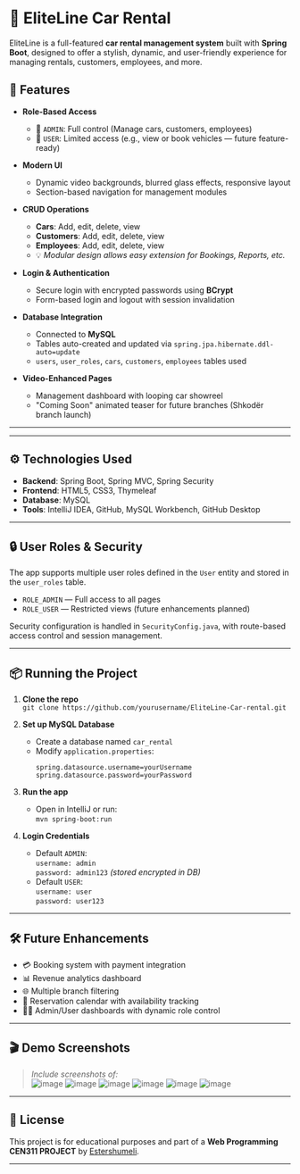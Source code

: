 # 🚗 EliteLine Car Rental

EliteLine is a full-featured **car rental management system** built with **Spring Boot**, designed to offer a stylish, dynamic, and user-friendly experience for managing rentals, customers, employees, and more.

## 📌 Features

- **Role-Based Access**
  - 👤 `ADMIN`: Full control (Manage cars, customers, employees)
  - 👥 `USER`: Limited access (e.g., view or book vehicles — future feature-ready)
  
- **Modern UI**
  - Dynamic video backgrounds, blurred glass effects, responsive layout
  - Section-based navigation for management modules
  
- **CRUD Operations**
  - **Cars**: Add, edit, delete, view
  - **Customers**: Add, edit, delete, view
  - **Employees**: Add, edit, delete, view
  - 💡 *Modular design allows easy extension for Bookings, Reports, etc.*

- **Login & Authentication**
  - Secure login with encrypted passwords using **BCrypt**
  - Form-based login and logout with session invalidation
  
- **Database Integration**
  - Connected to **MySQL**
  - Tables auto-created and updated via `spring.jpa.hibernate.ddl-auto=update`
  - `users`, `user_roles`, `cars`, `customers`, `employees` tables used

- **Video-Enhanced Pages**
  - Management dashboard with looping car showreel
  - "Coming Soon" animated teaser for future branches (Shkodër branch launch)

---

---

## ⚙️ Technologies Used

- **Backend**: Spring Boot, Spring MVC, Spring Security
- **Frontend**: HTML5, CSS3, Thymeleaf
- **Database**: MySQL
- **Tools**: IntelliJ IDEA, GitHub, MySQL Workbench, GitHub Desktop

---

## 🔒 User Roles & Security

The app supports multiple user roles defined in the `User` entity and stored in the `user_roles` table.

- `ROLE_ADMIN` — Full access to all pages
- `ROLE_USER` — Restricted views (future enhancements planned)

Security configuration is handled in `SecurityConfig.java`, with route-based access control and session management.

---

## 📦 Running the Project

1. **Clone the repo**  
   `git clone https://github.com/yourusername/EliteLine-Car-rental.git`

2. **Set up MySQL Database**
   - Create a database named `car_rental`
   - Modify `application.properties`:
     ```properties
     spring.datasource.username=yourUsername
     spring.datasource.password=yourPassword
     ```

3. **Run the app**
   - Open in IntelliJ or run:  
     `mvn spring-boot:run`

4. **Login Credentials**
   - Default `ADMIN`:  
     `username: admin`  
     `password: admin123` *(stored encrypted in DB)*
   - Default `USER`:  
     `username: user`  
     `password: user123`

---

## 🛠️ Future Enhancements

- 💳 Booking system with payment integration
- 📊 Revenue analytics dashboard
- 🌐 Multiple branch filtering
- 📅 Reservation calendar with availability tracking
- 🧑‍💻 Admin/User dashboards with dynamic role control

---

## 🎬 Demo Screenshots

> _Include screenshots of:_  
![image](https://github.com/user-attachments/assets/9bbff748-b87b-4441-8b1d-80b551b80400)
![image](https://github.com/user-attachments/assets/918fcac8-84b4-41e9-8bda-4a301d7cc6b3)
![image](https://github.com/user-attachments/assets/af82f5dd-fb45-488d-aef3-e27de450a53b)
![image](https://github.com/user-attachments/assets/9954956f-e690-44de-aa92-1c692c9da071)
![image](https://github.com/user-attachments/assets/15fd9809-b9b8-4e58-ab66-729a46e8af8f)
![image](https://github.com/user-attachments/assets/5bc2aade-721b-48cd-bce2-ddb44dc33510)


---

## 📄 License

This project is for educational purposes and part of a **Web Programming CEN311 PROJECT** by [Estershumeli](https://github.com/estershumeli).

---



